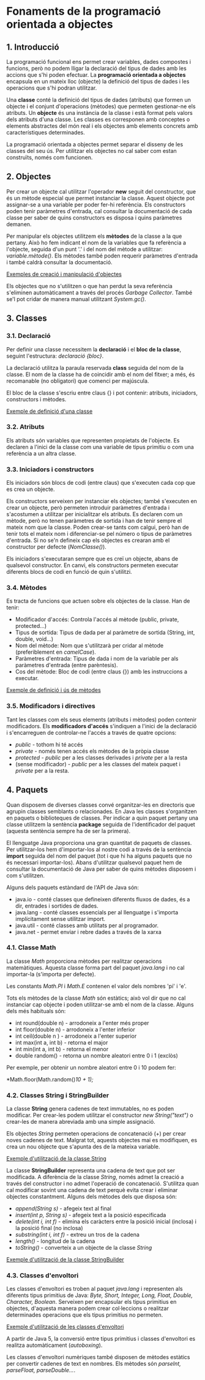 # Fonaments de la programació orientada a objectes

## 1. Introducció

La programació funcional ens permet crear variables, dades compostes i funcions, però no podem lligar la declaració del tipus de dades amb les accions que s'hi poden efectuar.
La **programació orientada a objectes** encapsula en un mateix lloc (objecte) la definició del tipus de dades i les operacions que s'hi podran utilitzar.

Una **classe** conté la definició del tipus de dades (atributs) que formen un objecte i el conjunt d'operacions (mètodes) que permeten gestionar-ne els atributs.
Un **objecte** és una instància de la classe i està format pels valors dels atributs d'una classe.
Les classes es corresponen amb conceptes o elements abstractes del món real i els objectes amb elements concrets amb característiques determinades.

La programació orientada a objectes permet separar el disseny de les classes del seu ús. Per utilitzar els objectes no cal saber com estan construïts, només com funcionen.

## 2. Objectes

Per crear un objecte cal utilitzar l'operador **new** seguit del constructor, que és un mètode especial que permet instanciar la classe.
Aquest objecte pot assignar-se a una variable per poder fer-hi referència.
Els constructors poden tenir paràmetres d'entrada, cal consultar la documentació de cada classe per saber de quins constructors es disposa i quins paràmetres demanen.

Per manipular els objectes utilitzem els **mètodes** de la classe a la que pertany.
Això ho fem indicant el nom de la variables que fa referència a l'objecte, seguida d'un punt '.' i del nom del mètode a utilitzar: *variable.mètode()*.
Els mètodes també poden requerir paràmetres d'entrada i també caldrà consultar la documentació.

[Exemples de creació i manipulació d'objectes](../src/main/java/fonaments/Principal.java)

Els objectes que no s'utilitzen o que han perdut la seva referència s'eliminen automàticament a través del procés *Garbage Collector*.
També se'l pot cridar de manera manual utilitzant *System.gc()*.

## 3. Classes

### 3.1. Declaració

Per definir una classe necessitem la **declaració** i el **bloc de la classe**, seguint l'estructura: *declaració {bloc}*.

La declaració utilitza la paraula reservada **class** seguida del nom de la classe.
El nom de la classe ha de coincidir amb el nom del fitxer; a més, és recomanable (no obligatori) que comenci per majúscula.

El bloc de la classe s'escriu entre claus {} i pot contenir: atributs, iniciadors, constructors i mètodes.

[Exemple de definició d'una classe](../src/main/java/fonaments/Compte.java)

### 3.2. Atributs

Els atributs són variables que representen propietats de l'objecte.
Es declaren a l'inici de la classe com una variable de tipus primitiu o com una referència a un altra classe.

### 3.3. Iniciadors i constructors

Els iniciadors són blocs de codi (entre claus) que s'executen cada cop que es crea un objecte.

Els constructors serveixen per instanciar els objectes; també s'executen en crear un objecte, però permeten introduir paràmetres d'entrada i s'acostumen a utilitzar per inicialitzar els atributs.
Es declaren com un mètode, però no tenen paràmetres de sortida i han de tenir sempre el mateix nom que la classe.
Poden crear-se tants com calgui, però han de tenir tots el mateix nom i diferenciar-se pel número o tipus de paràmetres d'entrada.
Si no se'n defineix cap els objectes es crearan amb el constructor per defecte (*NomClasse()*).

Els iniciadors s'executaran sempre que es creï un objecte, abans de qualsevol constructor.
En canvi, els constructors permeten executar diferents blocs de codi en funció de quin s'utilitzi.

### 3.4. Mètodes

Es tracta de funcions que actuen sobre els objectes de la classe. Han de tenir:

* Modificador d'accés: Controla l'accés al mètode (public, private, protected...)
* Tipus de sortida: Tipus de dada per al paràmetre de sortida (String, int, double, void...)
* Nom del mètode: Nom que s'utilitzarà per cridar al mètode (preferiblement en *camelCase*).
* Paràmetres d'entrada: Tipus de dada i nom de la variable per als paràmetres d'entrada (entre parèntesis).
* Cos del mètode: Bloc de codi (entre claus {}) amb les instruccions a executar.

[Exemple de definició i ús de mètodes](../src/main/java/fonaments)


### 3.5. Modificadors i directives

Tant les classes com els seus elements (atributs i mètodes) poden contenir modificadors.
Els **modificadors d'accés** s'indiquen a l'inici de la declaració i s'encarreguen de controlar-ne l'accés a través de quatre opcions:

* *public* - tothom hi té accés
* *private* - només tenen accés els mètodes de la pròpia classe
* *protected* - *public* per a les classes derivades i *private* per a la resta
* (sense modificador) - *public* per a les classes del mateix paquet i *private* per a la resta.


## 4. Paquets

Quan disposem de diverses classes convé organitzar-les en directoris que agrupin classes semblants o relacionades. En Java les classes s'organitzen en paquets o biblioteques de classes. Per indicar a quin paquet pertany una classe utilitzem la sentència **package** seguida de l'identificador del paquet  (aquesta sentència sempre ha de ser la primera).

El llenguatge Java proporciona una gran quantitat de paquets de classes. Per utilitzar-los hem d'importar-los al nostre codi a través de la sentència **import** seguida del nom del paquet (tot i que hi ha alguns paquets que no és necessari importar-los). Abans d'utilitzar qualsevol paquet hem de consultar la documentació de Java per saber de quins mètodes disposem i com s'utilitzen.

Alguns dels paquets estàndard de l'API de Java són:

* java.io - conté classes que defineixen diferents fluxos de dades, és a dir, entrades i sortides de dades.
* java.lang - conté classes essencials per al llenguatge i s'importa implícitament sense utilitzar import.
* java.util - conté classes amb utilitats per al programador.
* java.net - permet enviar i rebre dades a través de la xarxa


### 4.1. Classe Math

La classe *Math* proporciona mètodes per realitzar operacions matemàtiques. Aquesta classe forma part del paquet *java.lang* i no cal importar-la (s'importa per defecte).

Les constants *Math.PI* i *Math.E* contenen el valor dels nombres 'pi' i 'e'.

Tots els mètodes de la classe *Math* són estàtics; això vol dir que no cal instanciar cap objecte i poden utilitzar-se amb el nom de la classe. Alguns dels més habituals són:

* int round(double n) - arrodoneix a l'enter més proper
* int floor(double n) - arrodoneix a l'enter inferior
* int ceil(double n ) - arrodoneix a l'enter superior
* int max(int a, int b) - retorna el major
* int min(int a, int b) - retorna el menor
* double random() - retorna un nombre aleatori entre 0 i 1 (exclòs)

Per exemple, per obtenir un nombre aleatori entre 0 i 10 podem fer:

*Math.floor(Math.random()*10 + 1);*

### 4.2. Classes String i StringBuilder

La classe **String** genera cadenes de text immutables, no es poden modificar.
Per crear-les podem utilitzar el constructor *new String("text")* o crear-les de manera abreviada amb una simple assignació.

Els objectes *String* permeten operacions de concatenació (+) per crear noves cadenes de text.
Malgrat tot, aquests objectes mai es modifiquen, es crea un nou objecte que s'apunta des de la mateixa variable.

[Exemple d'utilització de la classe String](../src/main/java/fonaments/Text.java)

La classe **StringBuilder** representa una cadena de text que pot ser modificada.
A diferència de la classe *String*, només admet la creació a través del constructor i no admet l'operació de concatenació.
S'utilitza quan cal modificar sovint una cadena de text perquè evita crear i eliminar objectes constantment.
Alguns dels mètodes dels que disposa són:

* *append(String s)* - afegeix text al final
* *insert(int p, String s)* - afegeix text a la posició especificada
* *delete(int i, int f)* - elimina els caràcters entre la posició inicial (inclosa) i la posició final (no inclosa)
* *substring(int i, int f)* - extreu un tros de la cadena
* *length()* - longitud de la cadena
* *toString()* - converteix a un objecte de la classe *String*  

[Exemple d'utilització de la classe StringBuilder](../src/main/java/fonaments/Text.java)


### 4.3. Classes d'envoltori

Les classes d'envoltori es troben al paquet *java.lang* i representen als diferents tipus primitius de Java:
*Byte, Short, Integer, Long, Float, Double, Character, Boolean*.
Serveixen per encapsular els tipus primitius en objectes, d'aquesta manera podem crear col·leccions o realitzar determinades operacions que els tipus primitius no permeten.

[Exemple d'utilització de les classes d'envoltori](../src/main/java/fonaments/Envoltori.java)

A partir de Java 5, la conversió entre tipus primitius i classes d'envoltori es realitza automàticament (*autoboxing*).

Les classes d'envoltori numèriques també disposen de mètodes estàtics per convertir cadenes de text en nombres.
Els mètodes són *parseInt, parseFloat, parseDouble...*.
